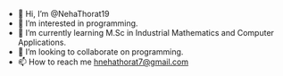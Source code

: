 - 👋 Hi, I’m @NehaThorat19
- 👀 I’m interested in programming.
- 🌱 I’m currently learning M.Sc in Industrial Mathematics and Computer Applications.
- 💞️ I’m looking to collaborate on programming.
- 📫 How to reach me hnehathorat7@gmail.com

<!---
NehaThorat19/NehaThorat19 is a ✨ special ✨ repository because its `README.md` (this file) appears on your GitHub profile.
You can click the Preview link to take a look at your changes.
--->
